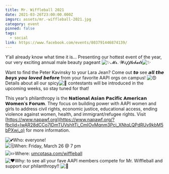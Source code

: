 ```yaml
---
title: Mr. Wiffleball 2021
date: 2021-03-26T23:00:00.000Z
imgsrc: assets/mr.-wiffleball-2021.jpg
category: event
pinned: false
tags:
  - social
link: https://www.facebook.com/events/803791446874139/
---
```

Y’all already know what time it is... Presenting our hottest event of the year, our very exciting annual male beauty pageant ![✨](https://static.xx.fbcdn.net/images/emoji.php/v9/tf4/1/16/2728.png)𝓜𝓻. 𝓦𝓲𝓯𝓯𝓵𝓮𝓫𝓪𝓵𝓵![✨](https://static.xx.fbcdn.net/images/emoji.php/v9/tf4/1/16/2728.png)

Want to find the Peter Kavinsky to your Lara Jean? Come out 𝙩𝙤 see 𝙖𝙡𝙡 𝙩𝙝𝙚 𝙗𝙤𝙮𝙨 𝙮𝙤𝙪 𝙡𝙤𝙫𝙚𝙙 𝙗𝙚𝙛𝙤𝙧𝙚 from your favorite AAPI orgs on campus! ![😍](https://static.xx.fbcdn.net/images/emoji.php/v9/t2/1/16/1f60d.png) Details about all our spicy![🥵](https://static.xx.fbcdn.net/images/emoji.php/v9/t6f/1/16/1f975.png) contestants will be introduced in the upcoming weeks, so stay tuned for that!

This year’s philanthropy is the 𝗡𝗮𝘁𝗶𝗼𝗻𝗮𝗹 𝗔𝘀𝗶𝗮𝗻 𝗣𝗮𝗰𝗶𝗳𝗶𝗰 𝗔𝗺𝗲𝗿𝗶𝗰𝗮𝗻 𝗪𝗼𝗺𝗲𝗻’𝘀 𝗙𝗼𝗿𝘂𝗺. They focus on building power with AAPI women and girls to address civil rights, economic justice, educational access, ending violence against women, health, and immigrant/refugee rights. Visit [https://www.napawf.org](https://www.napawf.org/?fbclid=IwAR28dCCo7IDmTUVshltTi_CmIOvMqnm3Pci_XNtqLQPdRUv9kbM5bPXwj_o) for more information.



![💕](https://static.xx.fbcdn.net/images/emoji.php/v9/t68/1/16/1f495.png)Who: everyone!\
![🗒](https://static.xx.fbcdn.net/images/emoji.php/v9/tdb/1/16/1f5d2.png)When: Friday, March 26 @ 7 pm\
![✏️](https://static.xx.fbcdn.net/images/emoji.php/v9/te4/1/16/270f.png)Where: [umcptasa.com/wiffleball](http://umcptasa.com/wiffleball?fbclid=IwAR3t1U3P6FKuOR3Iyxot6rkDxThO3to8nOPOgRfso4y7W3HqIGb80qvG7IQ)\
![❤️](https://static.xx.fbcdn.net/images/emoji.php/v9/t6c/1/16/2764.png)Why: to see all your fave AAPI members compete for Mr. Wiffleball and support our philanthropy!! ![🤩](https://static.xx.fbcdn.net/images/emoji.php/v9/t58/1/16/1f929.png)